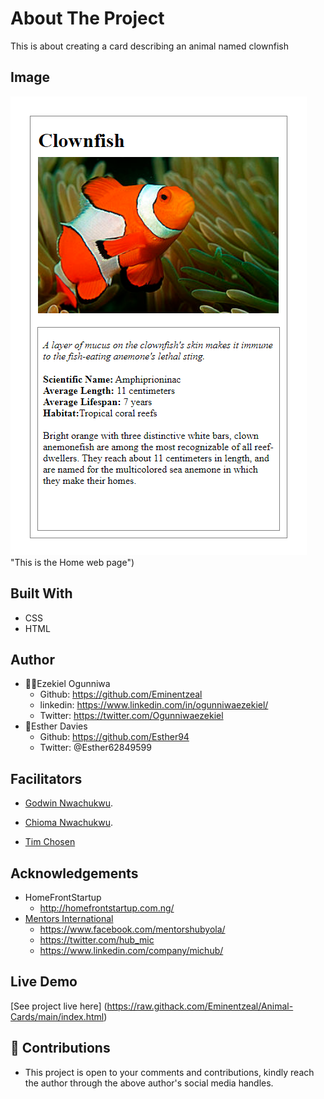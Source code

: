 # About The Project
This is about creating a card describing an animal named clownfish
 
## Image
![welcome interface.](./assets/images/fish.png) "This is the Home web page")

## Built With
* CSS
* HTML

## Author
* 👨‍🦱Ezekiel Ogunniwa
    * Github: https://github.com/Eminentzeal
    * linkedin: https://www.linkedin.com/in/ogunniwaezekiel/
    * Twitter: https://twitter.com/Ogunniwaezekiel
* 👩Esther Davies
    * Github: https://github.com/Esther94
    * Twitter: @Esther62849599

## Facilitators
* [Godwin Nwachukwu](https://github.com/Gnwin).

* [Chioma Nwachukwu](https://github.com/Chiomy).
* [Tim Chosen](www.twitter.com/timchosen)

## Acknowledgements
* HomeFrontStartup
    * http://homefrontstartup.com.ng/
* [Mentors International](https://mentorsint.com/)
    * https://www.facebook.com/mentorshubyola/
    * https://twitter.com/hub_mic
    * https://www.linkedin.com/company/michub/

## Live Demo
[See project live here] (https://raw.githack.com/Eminentzeal/Animal-Cards/main/index.html)

## 🤝 Contributions
* This project is open to your comments and contributions, kindly reach the author through the above author's social media handles.

